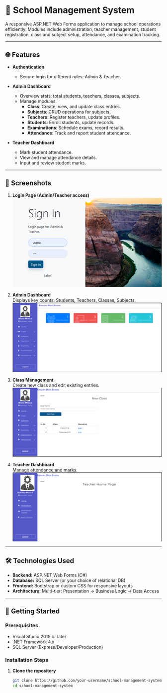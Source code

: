 # 🏫 School Management System

A responsive ASP.NET Web Forms application to manage school operations efficiently. Modules include administration, teacher management, student registration, class and subject setup, attendance, and examination tracking.

---

## 🌐 Features

- **Authentication**
  - Secure login for different roles: Admin & Teacher.

- **Admin Dashboard**
  - Overview stats: total students, teachers, classes, subjects.
  - Manage modules:
    - **Class**: Create, view, and update class entries.
    - **Subjects**: CRUD operations for subjects.
    - **Teachers**: Register teachers, update profiles.
    - **Students**: Enroll students, update records.
    - **Examinations**: Schedule exams, record results.
    - **Attendance**: Track and report student attendance.

- **Teacher Dashboard**
  - Mark student attendance.
  - View and manage attendance details.
  - Input and review student marks.

---

## 📸 Screenshots

1. **Login Page (Admin/Teacher access)**  
   ![Login Page](./screenshots/login.png)

2. **Admin Dashboard**  
   Displays key counts: Students, Teachers, Classes, Subjects.  
   ![Admin Dashboard](./screenshots/admin_home.png)

3. **Class Management**  
   Create new class and edit existing entries.  
   ![Manage Classes](./screenshots/manage_class.png)

4. **Teacher Dashboard**  
   Manage attendance and marks.  
   ![Teacher Dashboard](./screenshots/teacher_home.png)

---

## 🛠️ Technologies Used

- **Backend:** ASP.NET Web Forms (C#)
- **Database:** SQL Server (or your choice of relational DB)
- **Frontend:** Bootstrap or custom CSS for responsive layouts
- **Architecture:** Multi-tier: Presentation → Business Logic → Data Access

---

## 🚀 Getting Started

### Prerequisites

- Visual Studio 2019 or later
- .NET Framework 4.x
- SQL Server (Express/Developer/Production)

### Installation Steps

1. **Clone the repository**  
   ```bash
   git clone https://github.com/your-username/school-management-system.git
   cd school-management-system
